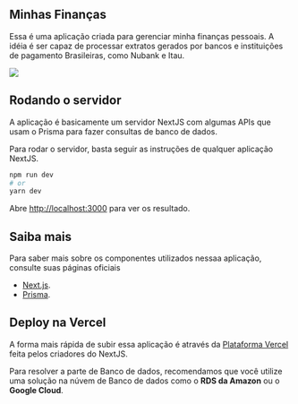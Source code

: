 ## Minhas Finanças

Essa é uma aplicação criada para gerenciar minha finanças pessoais. A idéia é ser capaz de processar extratos gerados por bancos e instituições de pagamento Brasileiras, como Nubank e Itau.

![](https://user-images.githubusercontent.com/68507/177015943-7e523db3-3b47-44d9-bfbc-fda8bd88dc1d.png)

## Rodando o servidor

A aplicação é basicamente um servidor NextJS com algumas APIs que usam o Prisma para fazer consultas de banco de dados.

Para rodar o servidor, basta seguir as instruções de qualquer aplicação NextJS.

```bash
npm run dev
# or
yarn dev
```

Abre [http://localhost:3000](http://localhost:3000) para ver os resultado.

## Saiba mais

Para saber mais sobre os componentes utilizados nessaa aplicação, consulte suas páginas oficiais

- [Next.js](https://nextjs.org/docs).
- [Prisma](https://www.prisma.io/).

## Deploy na Vercel

A forma mais rápida de subir essa aplicação é através da [Plataforma Vercel](https://vercel.com/new?utm_medium=default-template&filter=next.js&utm_source=create-next-app&utm_campaign=create-next-app-readme) feita pelos criadores do NextJS.

Para resolver a parte de Banco de dados, recomendamos que você utilize uma solução na núvem de Banco de dados como o **RDS da Amazon** ou o **Google Cloud**.